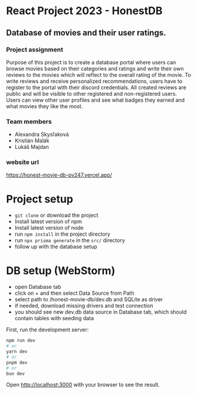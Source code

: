 # React Project 2023 - HonestDB

## Database of movies and their user ratings.

### Project assignment

Purpose of this project is to create a database portal where users can 
browse movies based on their categories and ratings and write their
own reviews to the movies which will reflect to the overall rating of the 
movie. To write reviews and receive personalized recommendations, users 
have to register to the portal with their discord credentials. All created
reviews are public and will be visible to other registered and non-registered
users. Users can view other user profiles and see what badges they earned
and what movies they like the most. 

### Team members

* Alexandra Skysľaková
* Kristián Malák
* Lukáš Majdan

### website url

https://honest-movie-db-pv247.vercel.app/

# Project setup

* ```git clone``` or download the project
* Install latest version of npm
* Install latest version of node
* run ```npm install``` in the project directory
* run ```npx prisma generate``` in the ```src/``` directory
* follow up with the database setup

# DB setup (WebStorm)
* open Database tab
* click on + and then select Data Source from Path
* select path to /honest-movie-db/dev.db and SQLite as driver
* if needed, download missing drivers and test connection
* you should see new dev.db data source in Database tab, which should contain tables with seeding data

First, run the development server:

```bash
npm run dev
# or
yarn dev
# or
pnpm dev
# or
bun dev
```

Open [http://localhost:3000](http://localhost:3000) with your browser to see the result.
